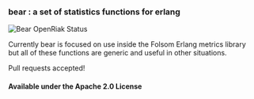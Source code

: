 ### bear : a set of statistics functions for erlang

![Bear OpenRiak Status](https://github.com/OpenRiak/bear/actions/workflows/erlang.yml/badge.svg?branch=openriak-3.4)

Currently bear is focused on use inside the Folsom Erlang metrics library but all of these functions are generic and useful in other situations.

Pull requests accepted!

#### Available under the Apache 2.0 License
